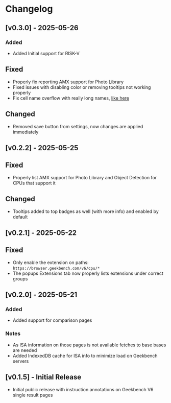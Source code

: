 # Changelog

## [v0.3.0] - 2025-05-26

### Added
- Added Initial support for RISK-V

## Fixed
- Properly fix reporting AMX support for Photo Library
- Fixed issues with disabling color or removing tooltips not working properly
- Fix cell name overflow with really long names, [like here](https://browser.geekbench.com/v6/cpu/compare/10177252)

## Changed
- Removed save button from settings, now changes are applied immediately

## [v0.2.2] - 2025-05-25

## Fixed
- Properly list AMX support for Photo Library and Object Detection for CPUs that support it

## Changed
- Tooltips added to top  badges as well (with more info) and enabled by default

## [v0.2.1] - 2025-05-22

## Fixed
- Only enable the extension on paths: `https://browser.geekbench.com/v6/cpu/*` 
- The popups Extensions tab now properly lists extensions under correct groups

## [v0.2.0] - 2025-05-21

### Added
- Added support for comparison pages

### Notes
- As ISA information on those pages is not available fetches to base bases are needed
- Added IndexedDB cache for ISA info to minimize load on Geekbench servers


## [v0.1.5] - Initial Release
- Initial public release with instruction annotations on Geekbench V6 single result pages
